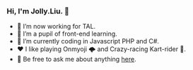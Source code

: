 ### Hi, I'm Jolly.Liu. 👋

- 🔭 I’m now working for TAL.
- 🌱 I’m a pupil of front-end learning. 
- 🤔 I’m currently coding in Javascript PHP and C#.
- ❤️ I like playing Onmyoji 🌩 and Crazy-racing Kart-rider 🚗.
- 💬 Be free to ask me about anything [here](https://github.com/ThinkingThigh/ThinkingThigh/issues).